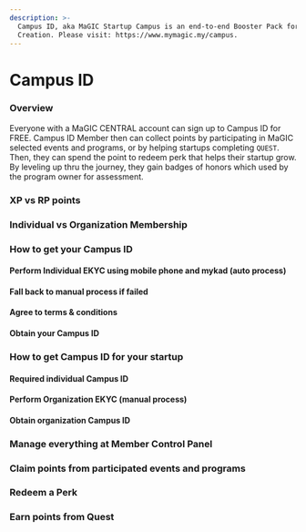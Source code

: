 ```yaml
---
description: >-
  Campus ID, aka MaGIC Startup Campus is an end-to-end Booster Pack for Startup
  Creation. Please visit: https://www.mymagic.my/campus.
---
```


# Campus ID

### Overview

Everyone with a MaGIC CENTRAL account can sign up to Campus ID for FREE. Campus ID Member then can collect points by participating in MaGIC selected events and programs, or by helping startups completing `QUEST`. Then, they can spend the point to redeem perk that helps their startup grow. By leveling up thru the journey, they gain badges of honors which used by the program owner for assessment.

### XP vs RP points

### Individual vs Organization Membership

### How to get your Campus ID

#### Perform Individual EKYC using mobile phone and mykad \(auto process\)

#### Fall back to manual process if failed

#### Agree to terms & conditions

#### Obtain your Campus ID

### How to get Campus ID for your startup

#### Required individual Campus ID

#### Perform Organization EKYC \(manual process\)

#### Obtain organization Campus ID

### Manage everything at Member Control Panel

### Claim points from participated events and programs

### Redeem a Perk

### Earn points from Quest







